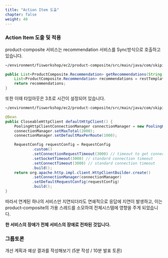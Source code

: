 ```yaml
---
title: "Action Item 도출"
chapter: false
weight: 40
---
```


### Action Item 도출 및 적용

product-composite 서비스는 recommendation 서비스를 Sync방식으로 호출하고 있습니다.

```bash
~/environment/fisworkshop/ec2/product-composite/src/main/java/com/skipio/demo/chaos/fis/composite/product/RecommendationService.java 
```

```java
public List<ProductComposite.Recommendation> getRecommendations(String productId){
    List<ProductComposite.Recommendation> recommendations = restTemplate.exchange("http://recommendation/products/"+productId+"/recommendations", HttpMethod.GET, null, new ParameterizedTypeReference<List<ProductComposite.Recommendation>>() {}).getBody();
    return recommendations;
}
```

또한 이때 타임아웃은 3초로 시간이 설정되어 있습니다.

```bash
~/environment/fisworkshop/ec2/product-composite/src/main/java/com/skipio/demo/chaos/fis/composite/product/AppConfig.java
```

```java
@Bean
public CloseableHttpClient defaultHttpClient() {
    PoolingHttpClientConnectionManager connectionManager = new PoolingHttpClientConnectionManager();
    connectionManager.setMaxTotal(2000);
    connectionManager.setDefaultMaxPerRoute(1000);

    RequestConfig requestConfig = RequestConfig
            .custom()
            .setConnectionRequestTimeout(3000) // timeout to get connection from pool
            .setSocketTimeout(3000) // standard connection timeout
            .setConnectTimeout(3000) // standard connection timeout
            .build();
    return org.apache.http.impl.client.HttpClientBuilder.create()
            .setConnectionManager(connectionManager)
            .setDefaultRequestConfig(requestConfig)
            .build();
}
```

따라서 연계된 하나의 서비스만 지연되더라도 연쇄적으로 응답에 지연이 발생하고, 이는 product-composite의 가용 스레드를 소모하여 전체시스템에 영향을 주게 되었습니다. 

**한 서비스의 장애가 전체 서비스의 장애로 전파된 것입니다.**

### 그룹토론

개선 계획과 예상 결과를 작성해보기 (5분 작성 / 10분 발표 토론)